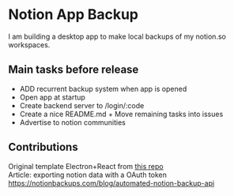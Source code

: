 # Notion App Backup

I am building a desktop app to make local backups of my notion.so workspaces.

## Main tasks before release
- ADD recurrent backup system when app is opened
- Open app at startup
- Create backend server to /login/:code
- Create a nice README.md + Move remaining tasks into issues
- Advertise to notion communities

## Contributions 

Original template Electron+React from [this repo](https://github.com/yhirose/react-typescript-electron-sample-with-create-react-app-and-electron-builder)  
Article: exporting notion data with a OAuth token https://notionbackups.com/blog/automated-notion-backup-api
